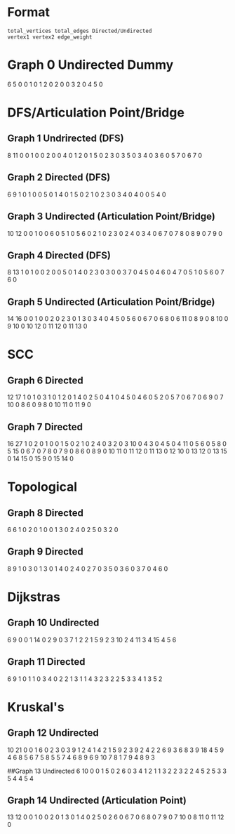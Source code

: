 # Format
```
total_vertices total_edges Directed/Undirected
vertex1 vertex2 edge_weight
```

# Graph 0 Undirected Dummy
6 5 0
0 1 0
1 2 0
2 0 0
3 2 0
4 5 0

# DFS/Articulation Point/Bridge

## Graph 1 Undrirected (DFS)
8 11 0
0 1 0
0 2 0
0 4 0
1 2 0
1 5 0
2 3 0
3 5 0
3 4 0
3 6 0
5 7 0
6 7 0

## Graph 2 Directed (DFS)
6 9 1
0 1 0
0 5 0
1 4 0
1 5 0
2 1 0
2 3 0
3 4 0
4 0 0
5 4 0

## Graph 3 Undirected (Articulation Point/Bridge)
10 12 0
0 1 0
0 6 0
5 1 0
5 6 0
2 1 0
2 3 0
2 4 0
3 4 0
6 7 0
7 8 0
8 9 0
7 9 0

## Graph 4 Directed (DFS)
8 13 1
0 1 0
0 2 0
0 5 0
1 4 0
2 3 0
3 0 0
3 7 0
4 5 0
4 6 0
4 7 0
5 1 0
5 6 0
7 6 0

## Graph 5 Undirected (Articulation Point/Bridge)
14 16 0
0 1 0
0 2 0
2 3 0
1 3 0
3 4 0
4 5 0
5 6 0
6 7 0
6 8 0
6 11 0
8 9 0
8 10 0
9 10 0
10 12 0
11 12 0
11 13 0

# SCC

## Graph 6 Directed
12 17 1
0 1 0
3 1 0
1 2 0
1 4 0
2 5 0
4 1 0
4 5 0
4 6 0
5 2 0
5 7 0
6 7 0
6 9 0
7 10 0
8 6 0
9 8 0
10 11 0
11 9 0

## Graph 7 Directed
16 27 1
0 2 0
1 0 0
1 5 0
2 1 0
2 4 0
3 2 0
3 10 0
4 3 0
4 5 0
4 11 0
5 6 0
5 8 0
5 15 0
6 7 0
7 8 0
7 9 0
8 6 0
8 9 0
10 11 0
11 12 0
11 13 0
12 10 0
13 12 0
13 15 0
14 15 0
15 9 0
15 14 0

# Topological

## Graph 8 Directed 
6 6 1
0 2 0
1 0 0
1 3 0
2 4 0
2 5 0
3 2 0

## Graph 9 Directed
8 9 1
0 3 0
1 3 0
1 4 0
2 4 0
2 7 0
3 5 0
3 6 0
3 7 0
4 6 0

# Dijkstras

## Graph 10 Undirected
6 9 0
0 1 14
0 2 9
0 3 7
1 2 2
1 5 9
2 3 10
2 4 11
3 4 15
4 5 6

## Graph 11 Directed
6 9 1
0 1 1
0 3 4
0 2 2
1 3 1
1 4 3
2 3 2
2 5 3
3 4 1
3 5 2

# Kruskal's

## Graph 12 Undirected
10 21 0
0 1 6
0 2 3
0 3 9
1 2 4
1 4 2
1 5 9
2 3 9
2 4 2
2 6 9
3 6 8
3 9 18
4 5 9
4 6 8
5 6 7
5 8 5
5 7 4
6 8 9
6 9 10
7 8 1
7 9 4
8 9 3

##Graph 13 Undirected
6 10 0
0 1 5
0 2 6
0 3 4
1 2 1
1 3 2
2 3 2
2 4 5
2 5 3
3 5 4
4 5 4

## Graph 14 Undirected (Articulation Point)
13 12 0
0 1 0
0 2 0
1 3 0
1 4 0
2 5 0
2 6 0
6 7 0
6 8 0
7 9 0
7 10 0
8 11 0
11 12 0

